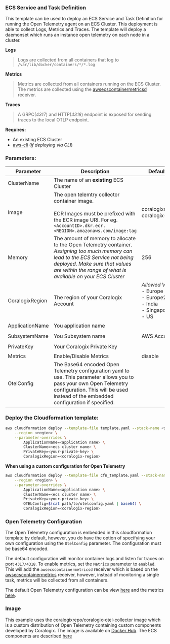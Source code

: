 ### ECS Service and Task Definition

This template can be used to deploy an ECS Service and Task Definition for running the Open Telemetry agent on an ECS Cluster. This deployment is able to collect Logs, Metrics and Traces. The template will deploy a daemonset which runs an instance open telemetry on each node in a cluster.

**Logs**

> Logs are collected from all containers that log to `/var/lib/docker/containers/*/*.log`

**Metrics**

> Metrics are collected from all containers running on the ECS Cluster. The metrics are collected using the [awsecscontainermetricsd](./components.md#awsecscontainermetricsd) receiver.

**Traces**

> A GRPC(*4317*) and HTTP(*4318*) endpoint is exposed for sending traces to the local OTLP endpoint.

**Requires:**

- An existing ECS Cluster
- [aws-cli]() (*if deploying via CLI*)

### Parameters:

| Parameter       | Description                                                                                                                                                                                                                          | Default Value                                                                | Required           |
|-----------------|--------------------------------------------------------------------------------------------------------------------------------------------------------------------------------------------------------------------------------------|------------------------------------------------------------------------------|--------------------|
| ClusterName     | The name of an **existing** ECS Cluster                                                                                                                                                                                              |                                                                              | :heavy_check_mark: |
| Image           | The open telemtry collector container image.<br><br>ECR Images must be prefixed with the ECR image URI. For eg. `<AccountID>.dkr.ecr.<REGION>.amazonaws.com/image:tag`                                                               | coralogixrepo/otel-coralogix-ecs-ec2                                         |                    |
| Memory          | The amount of memory to allocate to the Open Telemetry container.<br>*Assigning too much memory can lead to the ECS Service not being deployed. Make sure that values are within the range of what is available on your ECS Cluster* | 256                                                                          |                    |
| CoralogixRegion | The region of your Coralogix Account                                                                                                                                                                                                 | *Allowed Values:*<br>- Europe<br>- Europe2<br>- India<br>- Singapore<br>- US | :heavy_check_mark: |
| ApplicationName | You application name                                                                                                                                                                                                                 |                                                                              | :heavy_check_mark: |
| SubsystemName   | You Subsystem name                                                                                                                                                                                                                   | AWS Account ID                                                               | :heavy_check_mark: |
| PrivateKey      | Your Coralogix Private Key                                                                                                                                                                                                           |                                                                              | :heavy_check_mark: |
| Metrics         | Enable/Disable Metrics                                                                                                                                                                                                               | disable                                                                      |                    |
| OtelConfig      | The Base64 encoded Open Telemetry configuration yaml to use. This parameter allows you to pass your own Open Telemetry configuration. This will be used instead of the embedded configuration if specified.                          |                                                                              |                    |

### Deploy the Cloudformation template:

```sh
aws cloudformation deploy --template-file template.yaml --stack-name <stack_name> \
    --region <region> \
    --parameter-overrides \
        ApplicationName=<application name> \
        ClusterName=<ecs cluster name> \
        PrivateKey=<your-private-key> \
        CoralogixRegion=<coralogix-region>
```

**When using a custom configuration for Open Telemetry**

```sh
aws cloudformation deploy --template-file cfn_template.yaml --stack-name <stack_name> \
    --region <region> \
    --parameter-overrides \
        ApplicationName=<application name> \
        ClusterName=<ecs cluster name> \
        PrivateKey=<your-private-key> \
        OTELConfig=$(cat path/to/otelconfig.yaml | base64) \
        CoralogixRegion=<coralogix-region>
```

### Open Telemetry Configuration

The Open Telemetry configuration is embedded in this cloudformation template by default, however, you do have the option of specifying your own configuration using the `OtelConfig` parameter. The configuration must be base64 encoded.

The default configuration will monitor container logs and listen for traces on port `4317/4318`. To enable metrics, set the `Metrics` parameter to `enabled`. This will add the `awsecscontainermetricsd` receiver which is based on the [awsecscontainermetrics](https://github.com/open-telemetry/opentelemetry-collector-contrib/tree/main/receiver/awsecscontainermetricsreceiver) receiver, however, instead of monitoring a single task, metrics will be collected from all containers.

The default Open Telemetry configuration can be view [here](./template.yaml#L75-L161) and the metrics [here](./template.yaml#L164-L262).

### Image

This example uses the coralogixrepo/coralogix-otel-collector image which is a custom distribution of Open Telemetry containing custom components developed by Coralogix. The image is available on [Docker Hub](https://hub.docker.com/r/coralogixrepo/coralogix-otel-collector). The ECS components are described [here](./components.md)
